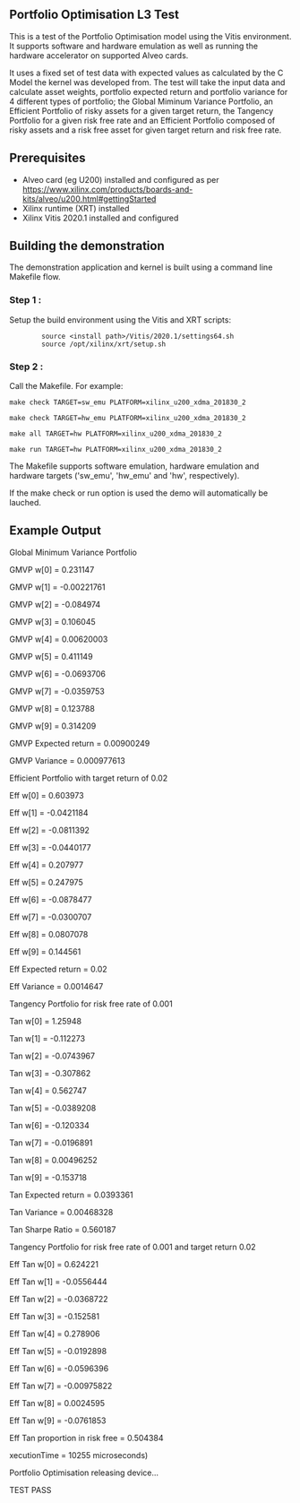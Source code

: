 ## Portfolio Optimisation L3 Test 
This is a test of the Portfolio Optimisation model using the Vitis environment.  It supports software and hardware emulation as well as running the hardware accelerator on supported Alveo cards.

It uses a fixed set of test data with expected values as calculated by the C Model the kernel was developed from. The test will take the input data and calculate asset weights, portfolio expected return and portfolio variance for 4 different types of portfolio; the Global Miminum Variance Portfolio, an Efficient Portfolio of risky assets for a given target return, the Tangency Portfolio for a given risk free rate and an Efficient Portfolio composed of risky assets and a risk free asset for given target return and risk free rate.

## Prerequisites
- Alveo card (eg U200) installed and configured as per https://www.xilinx.com/products/boards-and-kits/alveo/u200.html#gettingStarted
- Xilinx runtime (XRT) installed
- Xilinx Vitis 2020.1 installed and configured

## Building the demonstration
The demonstration application and kernel is built using a command line Makefile flow.

### Step 1 :
Setup the build environment using the Vitis and XRT scripts:

            source <install path>/Vitis/2020.1/settings64.sh
            source /opt/xilinx/xrt/setup.sh

### Step 2 :
Call the Makefile. For example:

	make check TARGET=sw_emu PLATFORM=xilinx_u200_xdma_201830_2

	make check TARGET=hw_emu PLATFORM=xilinx_u200_xdma_201830_2

	make all TARGET=hw PLATFORM=xilinx_u200_xdma_201830_2
        
	make run TARGET=hw PLATFORM=xilinx_u200_xdma_201830_2

The Makefile supports software emulation, hardware emulation and hardware targets ('sw_emu', 'hw_emu' and 'hw', respectively).



If the make check or run option is used the demo will automatically be lauched.


## Example Output
Global Minimum Variance Portfolio

GMVP w[0] = 0.231147

GMVP w[1] = -0.00221761

GMVP w[2] = -0.084974

GMVP w[3] = 0.106045

GMVP w[4] = 0.00620003

GMVP w[5] = 0.411149

GMVP w[6] = -0.0693706

GMVP w[7] = -0.0359753

GMVP w[8] = 0.123788

GMVP w[9] = 0.314209

GMVP Expected return = 0.00900249

GMVP Variance = 0.000977613

Efficient Portfolio with target return of 0.02

Eff w[0] = 0.603973

Eff w[1] = -0.0421184

Eff w[2] = -0.0811392

Eff w[3] = -0.0440177

Eff w[4] = 0.207977

Eff w[5] = 0.247975

Eff w[6] = -0.0878477

Eff w[7] = -0.0300707

Eff w[8] = 0.0807078

Eff w[9] = 0.144561

Eff Expected return = 0.02

Eff Variance = 0.0014647

Tangency Portfolio for risk free rate of 0.001

Tan w[0] = 1.25948

Tan w[1] = -0.112273

Tan w[2] = -0.0743967

Tan w[3] = -0.307862

Tan w[4] = 0.562747

Tan w[5] = -0.0389208

Tan w[6] = -0.120334

Tan w[7] = -0.0196891

Tan w[8] = 0.00496252

Tan w[9] = -0.153718

Tan Expected return = 0.0393361

Tan Variance = 0.00468328

Tan Sharpe Ratio = 0.560187

Tangency Portfolio for risk free rate of 0.001 and target return 0.02

Eff Tan w[0] = 0.624221

Eff Tan w[1] = -0.0556444

Eff Tan w[2] = -0.0368722

Eff Tan w[3] = -0.152581

Eff Tan w[4] = 0.278906

Eff Tan w[5] = -0.0192898

Eff Tan w[6] = -0.0596396

Eff Tan w[7] = -0.00975822

Eff Tan w[8] = 0.0024595

Eff Tan w[9] = -0.0761853

Eff Tan proportion in risk free = 0.504384

xecutionTime = 10255 microseconds)

Portfolio Optimisation releasing device...

TEST PASS

